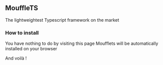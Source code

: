 ## MouffleTS

The lightweightest Typescript framework on the market

### How to install

You have nothing to do by visiting this page Moufflets will be automatically installed on your browser

And voilà ! 
